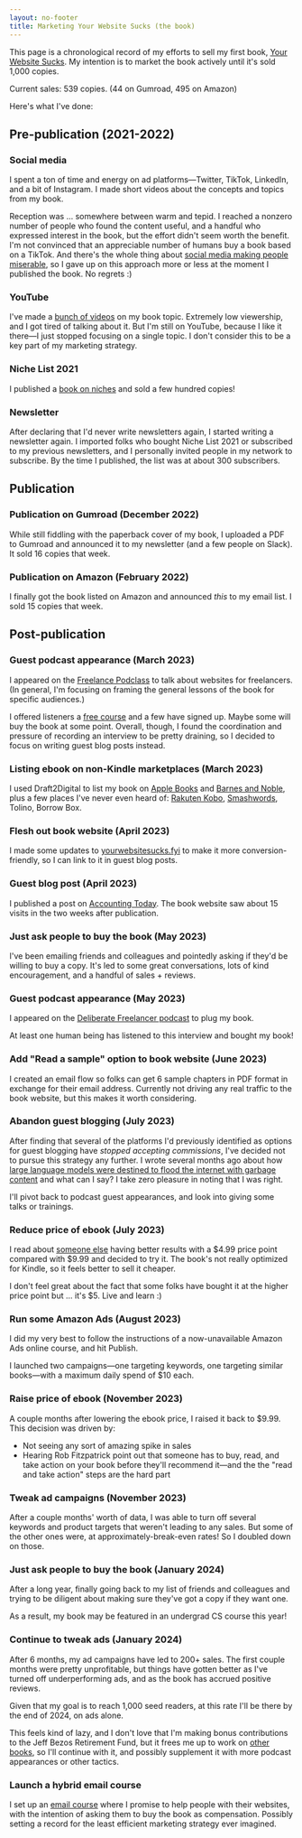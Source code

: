 ```yaml
---
layout: no-footer
title: Marketing Your Website Sucks (the book)
---
```


This page is a chronological record of my efforts to sell my first book, [Your Website Sucks](https://www.amazon.com/dp/B0BVSXB5W7). My intention is to market the book actively until it's sold 1,000 copies.

Current sales: 539 copies. (44 on Gumroad, 495 on Amazon)

Here's what I've done:

## Pre-publication (2021-2022)

### Social media

I spent a ton of time and energy on ad platforms—Twitter, TikTok, LinkedIn, and a bit of Instagram. I made short videos about the concepts and topics from my book.

Reception was ... somewhere between warm and tepid. I reached a nonzero number of people who found the content useful, and a handful who expressed interest in the book, but the effort didn't seem worth the benefit. I'm not convinced that an appreciable number of humans buy a book based on a TikTok. And there's the whole thing about [social media making people miserable](https://garden.briandavidhall.com/don-t-let-social-media-make-you-miserable), so I gave up on this approach more or less at the moment I published the book. No regrets :)

### YouTube

I've made a [bunch of videos](https://www.youtube.com/@briandavidhall) on my book topic. Extremely low viewership, and I got tired of talking about it. But I'm still on YouTube, because I like it there—I just stopped focusing on a single topic. I don't consider this to be a key part of my marketing strategy.

### Niche List 2021

I published a [book on niches](https://gum.co/niche-list) and sold a few hundred copies!

### Newsletter

After declaring that I'd never write newsletters again, I started writing a newsletter again. I imported folks who bought Niche List 2021 or subscribed to my previous newsletters, and I personally invited people in my network to subscribe. By the time I published, the list was at about 300 subscribers.

## Publication

### Publication on Gumroad (December 2022)

While still fiddling with the paperback cover of my book, I uploaded a PDF to Gumroad and announced it to my newsletter (and a few people on Slack). It sold 16 copies that week.

### Publication on Amazon (February 2022)

I finally got the book listed on Amazon and announced _this_ to my email list. I sold 15 copies that week.

## Post-publication

### Guest podcast appearance (March 2023)

I appeared on the [Freelance Podclass](https://www.freelanceu.com/freeupodcast/website-set-up-class/) to talk about websites for freelancers. (In general, I'm focusing on framing the general lessons of the book for specific audiences.)

I offered listeners a [free course](https://gum.co/freelance-website-blueprint) and a few have signed up. Maybe some will buy the book at some point. Overall, though, I found the coordination and pressure of recording an interview to be pretty draining, so I decided to focus on writing guest blog posts instead.

### Listing ebook on non-Kindle marketplaces (March 2023)

I used Draft2Digital to list my book on [Apple Books](https://books.apple.com/us/book/id6446703556) and [Barnes and Noble](https://www.barnesandnoble.com/w/your-website-sucks-brian-david-hall/1143252488;jsessionid=9E6A7C270BD882C045BD53C6715565F2.prodny_store01-atgap16?ean=2940166936639), plus a few places I've never even heard of: [Rakuten Kobo](https://www.kobo.com/us/en/ebook/your-website-sucks), [Smashwords](https://www.smashwords.com/books/view/1367956), Tolino, Borrow Box.

### Flesh out book website (April 2023)

I made some updates to [yourwebsitesucks.fyi](https://yourwebsitesucks.fyi/) to make it more conversion-friendly, so I can link to it in guest blog posts.

### Guest blog post (April 2023)

I published a post on [Accounting Today](https://www.accountingtoday.com/opinion/how-to-optimize-your-website-for-leads). The book website saw about 15 visits in the two weeks after publication.

### Just ask people to buy the book (May 2023)

I've been emailing friends and colleagues and pointedly asking if they'd be willing to buy a copy. It's led to some great conversations, lots of kind encouragement, and a handful of sales + reviews.

### Guest podcast appearance (May 2023)

I appeared on the [Deliberate Freelancer podcast](https://meledits.com/169-quick-website-fixes-to-attract-more-clients-with-brian-hall/) to plug my book.

At least one human being has listened to this interview and bought my book!

### Add "Read a sample" option to book website (June 2023)

I created an email flow so folks can get 6 sample chapters in PDF format in exchange for their email address. Currently not driving any real traffic to the book website, but this makes it worth considering.

### Abandon guest blogging (July 2023)

After finding that several of the platforms I'd previously identified as options for guest blogging have _stopped accepting commissions_, I've decided not to pursue this strategy any further. I wrote several months ago about how [large language models were destined to flood the internet with garbage content](https://briandavidhall.com/why-i-wont-use-ai/) and what can I say? I take zero pleasure in noting that I was right. 

I'll pivot back to podcast guest appearances, and look into giving some talks or trainings.

### Reduce price of ebook (July 2023)

I read about [someone else](https://twitter.com/p_millerd/status/1675675024911368193) having better results with a $4.99 price point compared with $9.99 and decided to try it. The book's not really optimized for Kindle, so it feels better to sell it cheaper.

I don't feel great about the fact that some folks have bought it at the higher price point but ... it's $5. Live and learn :)

### Run some Amazon Ads (August 2023)

I did my very best to follow the instructions of a now-unavailable Amazon Ads online course, and hit Publish.

I launched two campaigns—one targeting keywords, one targeting similar books—with a maximum daily spend of $10 each.

### Raise price of ebook (November 2023)

A couple months after lowering the ebook price, I raised it back to $9.99. This decision was driven by:

- Not seeing any sort of amazing spike in sales
- Hearing Rob Fitzpatrick point out that someone has to buy, read, and take action on your book before they'll recommend it—and the the "read and take action" steps are the hard part

### Tweak ad campaigns (November 2023)

After a couple months' worth of data, I was able to turn off several keywords and product targets that weren't leading to any sales. But some of the other ones were, at approximately-break-even rates! So I doubled down on those.

### Just ask people to buy the book (January 2024)

After a long year, finally going back to my list of friends and colleagues and trying to be diligent about making sure they've got a copy if they want one.

As a result, my book may be featured in an undergrad CS course this year!

### Continue to tweak ads (January 2024)

After 6 months, my ad campaigns have led to 200+ sales. The first couple months were pretty unprofitable, but things have gotten better as I've turned off underperforming ads, and as the book has accrued positive reviews.

Given that my goal is to reach 1,000 seed readers, at this rate I'll be there by the end of 2024, on ads alone.

This feels kind of lazy, and I don't love that I'm making bonus contributions to the Jeff Bezos Retirement Fund, but it frees me up to work on [other books](/books), so I'll continue with it, and possibly supplement it with more podcast appearances or other tactics.

### Launch a hybrid email course

I set up an [email course](/free-courses/improve-website/) where I promise to help people with their websites, with the intention of asking them to buy the book as compensation. Possibly setting a record for the least efficient marketing strategy ever imagined.
